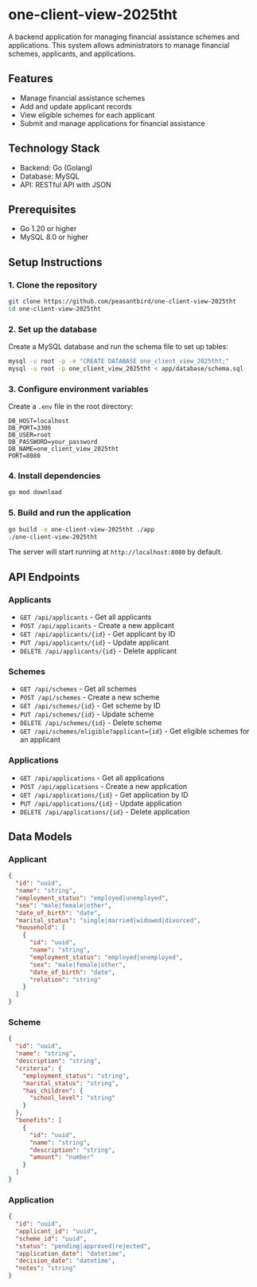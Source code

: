 # one-client-view-2025tht

A backend application for managing financial assistance schemes and applications. This system allows administrators to manage financial schemes, applicants, and applications.

## Features

- Manage financial assistance schemes
- Add and update applicant records
- View eligible schemes for each applicant
- Submit and manage applications for financial assistance

## Technology Stack

- Backend: Go (Golang)
- Database: MySQL
- API: RESTful API with JSON

## Prerequisites

- Go 1.20 or higher
- MySQL 8.0 or higher

## Setup Instructions

### 1. Clone the repository

```bash
git clone https://github.com/peasantbird/one-client-view-2025tht
cd one-client-view-2025tht
```

### 2. Set up the database

Create a MySQL database and run the schema file to set up tables:

```bash
mysql -u root -p -e "CREATE DATABASE one_client_view_2025tht;"
mysql -u root -p one_client_view_2025tht < app/database/schema.sql
```

### 3. Configure environment variables

Create a `.env` file in the root directory:

```
DB_HOST=localhost
DB_PORT=3306
DB_USER=root
DB_PASSWORD=your_password
DB_NAME=one_client_view_2025tht
PORT=8080
```

### 4. Install dependencies

```bash
go mod download
```

### 5. Build and run the application

```bash
go build -o one-client-view-2025tht ./app
./one-client-view-2025tht
```

The server will start running at `http://localhost:8080` by default.

## API Endpoints

### Applicants

- `GET /api/applicants` - Get all applicants
- `POST /api/applicants` - Create a new applicant
- `GET /api/applicants/{id}` - Get applicant by ID
- `PUT /api/applicants/{id}` - Update applicant
- `DELETE /api/applicants/{id}` - Delete applicant

### Schemes

- `GET /api/schemes` - Get all schemes
- `POST /api/schemes` - Create a new scheme
- `GET /api/schemes/{id}` - Get scheme by ID
- `PUT /api/schemes/{id}` - Update scheme
- `DELETE /api/schemes/{id}` - Delete scheme
- `GET /api/schemes/eligible?applicant={id}` - Get eligible schemes for an applicant

### Applications

- `GET /api/applications` - Get all applications
- `POST /api/applications` - Create a new application
- `GET /api/applications/{id}` - Get application by ID
- `PUT /api/applications/{id}` - Update application
- `DELETE /api/applications/{id}` - Delete application

## Data Models

### Applicant

```json
{
  "id": "uuid",
  "name": "string",
  "employment_status": "employed|unemployed",
  "sex": "male|female|other",
  "date_of_birth": "date",
  "marital_status": "single|married|widowed|divorced",
  "household": [
    {
      "id": "uuid",
      "name": "string",
      "employment_status": "employed|unemployed",
      "sex": "male|female|other",
      "date_of_birth": "date",
      "relation": "string"
    }
  ]
}
```

### Scheme

```json
{
  "id": "uuid",
  "name": "string",
  "description": "string",
  "criteria": {
    "employment_status": "string",
    "marital_status": "string",
    "has_children": {
      "school_level": "string"
    }
  },
  "benefits": [
    {
      "id": "uuid",
      "name": "string",
      "description": "string",
      "amount": "number"
    }
  ]
}
```

### Application

```json
{
  "id": "uuid",
  "applicant_id": "uuid",
  "scheme_id": "uuid",
  "status": "pending|approved|rejected",
  "application_date": "datetime",
  "decision_date": "datetime",
  "notes": "string"
}
```

